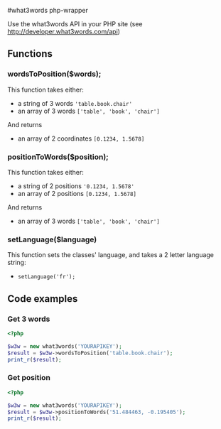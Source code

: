 #what3words php-wrapper

Use the what3words API in your PHP site (see http://developer.what3words.com/api)

## Functions

### wordsToPosition($words);
This function takes either:
- a string of 3 words `'table.book.chair'`
- an array of 3 words `['table', 'book', 'chair']`

And returns
- an array of 2 coordinates `[0.1234, 1.5678]`

### positionToWords($position);
This function takes either:
- a string of 2 positions `'0.1234, 1.5678'`
- an array of 2 positions `[0.1234, 1.5678]`

And returns
- an array of 3 words `['table', 'book', 'chair']`

### setLanguage($language)
This function sets the classes' language, and takes a 2 letter language string:
- `setLanguage('fr');`

## Code examples

### Get 3 words

```php
<?php

$w3w = new what3words('YOURAPIKEY');
$result = $w3w->wordsToPosition('table.book.chair');
print_r($result);
```

### Get position

```php
<?php

$w3w = new what3words('YOURAPIKEY');
$result = $w3w->positionToWords('51.484463, -0.195405');
print_r($result);
```

